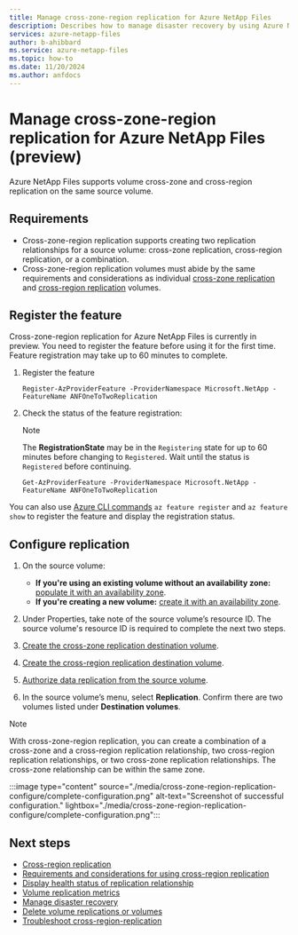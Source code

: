 ```yaml
---
title: Manage cross-zone-region replication for Azure NetApp Files
description: Describes how to manage disaster recovery by using Azure NetApp Files cross-zone-region replication.
services: azure-netapp-files
author: b-ahibbard
ms.service: azure-netapp-files
ms.topic: how-to
ms.date: 11/20/2024
ms.author: anfdocs 
---
```

# Manage cross-zone-region replication for Azure NetApp Files (preview)

Azure NetApp Files supports volume cross-zone and cross-region replication on the same source volume. 

## Requirements 

- Cross-zone-region replication supports creating two replication relationships for a source volume: cross-zone replication, cross-region replication, or a combination.  
- Cross-zone-region replication volumes must abide by the same requirements and considerations as individual [cross-zone replication](cross-zone-replication-requirements-considerations.md) and [cross-region replication](cross-region-replication-requirements-considerations.md) volumes.  

## Register the feature

Cross-zone-region replication for Azure NetApp Files is currently in preview. You need to register the feature before using it for the first time. Feature registration may take up to 60 minutes to complete.

1. Register the feature

    ```azurepowershell-interactive
    Register-AzProviderFeature -ProviderNamespace Microsoft.NetApp -FeatureName ANFOneToTwoReplication
    ```

2. Check the status of the feature registration: 

    > [!NOTE]
    > The **RegistrationState** may be in the `Registering` state for up to 60 minutes before changing to `Registered`. Wait until the status is `Registered` before continuing.

    ```azurepowershell-interactive
    Get-AzProviderFeature -ProviderNamespace Microsoft.NetApp -FeatureName ANFOneToTwoReplication
    ```
You can also use [Azure CLI commands](/cli/azure/feature) `az feature register` and `az feature show` to register the feature and display the registration status. 

## Configure replication

1. On the source volume: 
    - **If you're using an existing volume without an availability zone:** [populate it with an availability zone](manage-availability-zone-volume-placement.md#populate-an-existing-volume-with-availability-zone-information).
    - **If you're creating a new volume:** [create it with an availability zone](manage-availability-zone-volume-placement.md#create-a-volume-with-an-availability-zone). 

1. Under Properties, take note of the source volume’s resource ID. The source volume's resource ID is required to complete the next two steps. 
1. [Create the cross-zone replication destination volume](create-cross-zone-replication.md#create-the-data-replication-volume-in-another-availability-zone-of-the-same-region). 
1. [Create the cross-region replication destination volume](cross-region-replication-create-peering.md#create-the-data-replication-volume-the-destination-volume).   
1. [Authorize data replication from the source volume](cross-region-replication-create-peering.md#authorize-replication-from-the-source-volume).  
1. In the source volume’s menu, select **Replication**. Confirm there are two volumes listed under **Destination volumes**. 

>[!NOTE]
>With cross-zone-region replication, you can create a combination of a cross-zone and a cross-region replication relationship, two cross-region replication relationships, or two cross-zone replication relationships. The cross-zone relationship can be within the same zone.


<!-- replace image -->
:::image type="content" source="./media/cross-zone-region-replication-configure/complete-configuration.png" alt-text="Screenshot of successful configuration." lightbox="./media/cross-zone-region-replication-configure/complete-configuration.png":::


## Next steps 

* [Cross-region replication](cross-region-replication-introduction.md)
* [Requirements and considerations for using cross-region replication](cross-region-replication-requirements-considerations.md)
* [Display health status of replication relationship](cross-region-replication-display-health-status.md)
* [Volume replication metrics](azure-netapp-files-metrics.md#replication)
* [Manage disaster recovery](cross-region-replication-manage-disaster-recovery.md)
* [Delete volume replications or volumes](cross-region-replication-delete.md)
* [Troubleshoot cross-region-replication](troubleshoot-cross-region-replication.md)